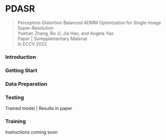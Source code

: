 # PDASR
> Perception-Distortion Balanced ADMM Optimization for Single-Image Super-Resolution  
> Yuehan Zhang, Bo Ji, Jia Hao, and Angela Yao  
> Paper | Sumpplementary Material  
> In ECCV 2022

### Introduction

### Getting Start

### Data Preparation

### Testing

Trained model | Results in paper

### Training

Instructions coming soon

